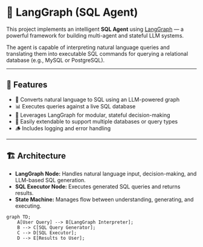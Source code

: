 # 🧠 LangGraph (SQL Agent)

This project implements an intelligent **SQL Agent** using [LangGraph](https://github.com/langchain-ai/langgraph) — a powerful framework for building multi-agent and stateful LLM systems.

The agent is capable of interpreting natural language queries and translating them into executable SQL commands for querying a relational database (e.g., MySQL or PostgreSQL).

---

## 🚀 Features

- 🔄 Converts natural language to SQL using an LLM-powered graph
- 📊 Executes queries against a live SQL database
- 🧠 Leverages LangGraph for modular, stateful decision-making
- 🧩 Easily extendable to support multiple databases or query types
- 🪵 Includes logging and error handling

---

## 🏗️ Architecture

- **LangGraph Node:** Handles natural language input, decision-making, and LLM-based SQL generation.
- **SQL Executor Node:** Executes generated SQL queries and returns results.
- **State Machine:** Manages flow between understanding, generating, and executing.

```mermaid
graph TD;
    A[User Query] --> B[LangGraph Interpreter];
    B --> C[SQL Query Generator];
    C --> D[SQL Executor];
    D --> E[Results to User];
